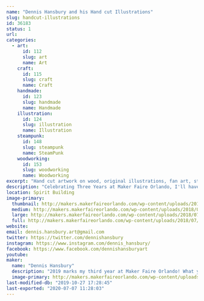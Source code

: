```yaml
---
name: "Dennis Hansbury and his Hand cut Illustrations"
slug: handcut-illustrations
id: 36183
status: 1
url: 
categories:
  - art:
      id: 112
      slug: art
      name: Art
    craft:
      id: 115
      slug: craft
      name: Craft
    handmade:
      id: 123
      slug: handmade
      name: Handmade
    illustration:
      id: 124
      slug: illustration
      name: Illustration
    steampunk:
      id: 148
      slug: steampunk
      name: SteamPunk
    woodworking:
      id: 153
      slug: woodworking
      name: Woodworking
excerpt: "Hand cut artwork on wood, original illustrations, fan art, stickers, and more!"
description: "Celebrating Three Years at Maker Faire Orlando, I'll have a large selection of Halloween home decor, original illustrations, and a selection fan art inspired pieces that you can display throughout your home or office, or given as a one-of-a-kind gift. I'll be at my booth throughout the weekend showing how to prep surfaces, ink, and paint on wood, as well as having a variety of coloring sheets for attendees to color and take home with them!"
location: Spirit Building
image-primary:
  thumbnail: http://makers.makerfaireorlando.com/wp-content/uploads/2018/07/PumpkinGroup-150x150.jpg
  medium: http://makers.makerfaireorlando.com/wp-content/uploads/2018/07/PumpkinGroup-300x300.jpg
  large: http://makers.makerfaireorlando.com/wp-content/uploads/2018/07/PumpkinGroup-1024x1024.jpg
  full: http://makers.makerfaireorlando.com/wp-content/uploads/2018/07/PumpkinGroup.jpg
website: 
email: dennis.hansbury.art@gmail.com
twitter: https://twitter.com/dennishansbury
instagram: https://www.instagram.com/dennis_hansbury/
facebook: https://www.facebook.com/dennishansburyart
youtube: 
maker:
  name: "Dennis Hansbury"
  description: "2019 marks my third year at Maker Faire Orlando! What you’ll find is an array of artwork ranging from spooky and macabre to familiar and friendly, original illustrations, woodworking, handmade crafts, fan art, prints, and more. Everything created has a focus on quality, originality, and creating a product that either you will be happy to own or enjoy gifting to someone else."
  image-primary: http://makers.makerfaireorlando.com/wp-content/uploads/2019/08/dhlogo.jpg
last-modified-db: "2019-10-27 17:28:45"
last-exported: "2020-07-07 11:28:03"
---
```

